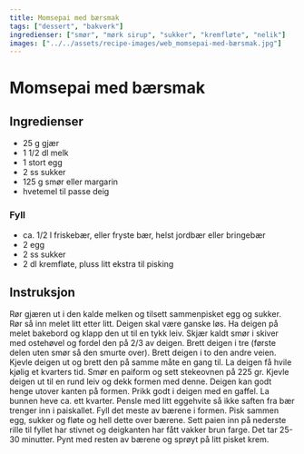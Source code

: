 ```yaml
---
title: Momsepai med bærsmak
tags: ["dessert", "bakverk"]
ingredienser: ["smør", "mørk sirup", "sukker", "kremfløte", "nelik"]
images: ["../../assets/recipe-images/web_momsepai-med-bærsmak.jpg"]
---
```


# Momsepai med bærsmak

## Ingredienser

- 25 g gjær
- 1 1/2 dl melk
- 1 stort egg
- 2 ss sukker
- 125 g smør eller margarin
- hvetemel til passe deig

### Fyll

- ca. 1/2 l friskebær, eller fryste bær, helst jordbær eller bringebær
- 2 egg
- 2 ss sukker
- 2 dl kremfløte, pluss litt ekstra til pisking

## Instruksjon

Rør gjæren ut i den kalde melken og tilsett sammenpisket egg og sukker. Rør så inn melet litt etter litt. Deigen skal være ganske løs. Ha deigen på melet bakebord og klapp den ut til en tykk leiv. Skjær kaldt smør i skiver med ostehøvel og fordel den på 2/3 av deigen. Brett deigen i tre (første delen uten smør så den smurte over). Brett deigen i to den andre veien. Kjevle deigen ut og brett den på samme måte en gang til. La deigen få hvile kjølig et kvarters tid. Smør en paiform og sett stekeovnen på 225 gr. Kjevle deigen ut til en rund leiv og dekk formen med denne. Deigen kan godt henge utover kanten på formen. Prikk godt i deigen med en gaffel. La bunnen heve ca. ett kvarter. Pensle med litt eggehvite så ikke saften fra bær trenger inn i paiskallet. Fyll det meste av bærene i formen. Pisk sammen egg, sukker og fløte og hell dette over bærene. Sett paien inn på nederste rille til fyllet har stivnet og deigkanten har fått vakker brun farge. Det tar 25-30 minutter. Pynt med resten av bærene og sprøyt på litt pisket krem.
